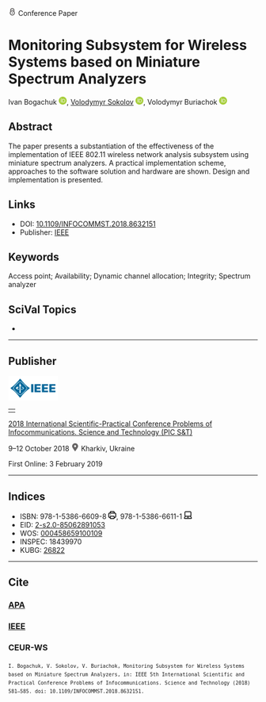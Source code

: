 <img src="/icons/lock.svg" width="16" height="16"> Conference Paper

# Monitoring Subsystem for Wireless Systems based on Miniature Spectrum Analyzers

Ivan Bogachuk <a href="https://orcid.org/0000-0002-9390-2980" target="_blank"><img src="/icons/orcid.svg" width="16" height="16"></a>,
<a href="/">Volodymyr Sokolov</a> <a href="https://orcid.org/0000-0002-9349-7946" target="_blank"><img src="/icons/orcid.svg" width="16" height="16"></a>,
Volodymyr Buriachok <a href="https://orcid.org/0000-0002-4055-1494" target="_blank"><img src="/icons/orcid.svg" width="16" height="16"></a>

## Abstract

The paper presents a substantiation of the effectiveness of the implementation of IEEE 802.11 wireless network analysis subsystem using miniature spectrum analyzers. A practical implementation scheme, approaches to the software solution and hardware are shown. Design and implementation is presented.

## Links

* DOI: [10.1109/INFOCOMMST.2018.8632151](https://doi.org/10.1109/INFOCOMMST.2018.8632151) 
* Publisher: [IEEE](https://ieeexplore.ieee.org/document/8632151)

## Keywords

Access point; Availability; Dynamic channel allocation; Integrity; Spectrum analyzer

## SciVal Topics
-

***
## Publisher

<img src="/icons/ieee.svg" height="50">

<table>
<tr>
<td style="text-align: left;">
<span class="__dimensions_badge_embed__" data-doi="10.1109/INFOCOMMST.2018.8632151" data-hide-zero-citations="true"></span><script async src="https://badge.dimensions.ai/badge.js" charset="utf-8"></script>
</td>
</tr>
</table>

[2018 International Scientific-Practical Conference Problems of Infocommunications. Science and Technology (PIC S&T)](https://ieeexplore.ieee.org/xpl/conhome/8628958/proceeding)

9–12 October 2018 <img src="/icons/location-pin.svg" width="16" height="16"> Kharkiv, Ukraine

First Online: 3 February 2019

***
## Indices

* ISBN: 978-1-5386-6609-8 <img src="/icons/print.svg" width="16" height="16">, 978-1-5386-6611-1 <img src="/icons/online.svg" width="16" height="16">
* EID: [2-s2.0-85062891053](http://www.scopus.com/record/display.url?origin=inward&eid=2-s2.0-85062891053)
* WOS: [000458659100109](https://www.webofscience.com/wos/woscc/full-record/WOS:000458659100109)
* INSPEC: 18439970
* KUBG: [26822](http://elibrary.kubg.edu.ua/id/eprint/26822/)

***
## Cite

### [APA](https://citation.crosscite.org/format?doi=10.1109/INFOCOMMST.2018.8632151&style=apa&lang=en-US)

### [IEEE](https://citation.crosscite.org/format?doi=10.1109/INFOCOMMST.2018.8632151&style=ieee&lang=en-US)

### CEUR-WS

<small>`I. Bogachuk, V. Sokolov, V. Buriachok, Monitoring Subsystem for Wireless Systems based on Miniature Spectrum Analyzers, in: IEEE 5th International Scientific and Practical Conference Problems of Infocommunications. Science and Technology (2018) 581–585. doi: 10.1109/INFOCOMMST.2018.8632151.`</small>
